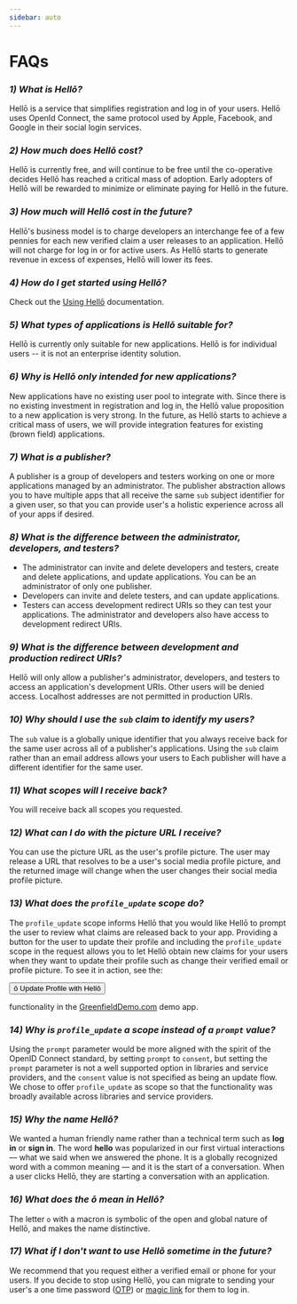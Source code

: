 ```yaml
---
sidebar: auto
---
```


# FAQs

<div id="faqs">
<!-- FAQs should be below this -->


### *1) What is Hellō?* 

Hellō is a service that simplifies registration and log in of your users. Hellō uses OpenId Connect, the same protocol used by Apple, Facebook, and Google in their social login services. 

### *2) How much does Hellō cost?*

Hellō is currently free, and will continue to be free until the co-operative decides Hellō has reached a critical mass of adoption. Early adopters of Hellō will be rewarded to minimize or eliminate paying for Hellō in the future.

### *3) How much will Hellō cost in the future?*

Hellō's business model is to charge developers an interchange fee of a few pennies for each new verified claim a user releases to an application. Hellō will not charge for log in or for active users. As Hellō starts to generate revenue in excess of expenses, Hellō will lower its fees.

### *4) How do I get started using Hellō?*

Check out the [Using Hellō](/documentation/using-hello.html#_1-app-registration) documentation. 


### *5) What types of applications is Hellō suitable for?*

Hellō is currently only suitable for new applications. Hellō is for individual users -- it is not an enterprise identity solution.

### *6) Why is Hellō only intended for new applications?*

New applications have no existing user pool to integrate with. Since there is no existing investment in registration and log in, the Hellō value proposition to a new application is very strong. In the future, as Hellō starts to achieve a critical mass of users, we will provide integration features for existing (brown field) applications.

### *7) What is a publisher?*

A publisher is a group of developers and testers working on one or more applications managed by an administrator. The publisher abstraction allows you to have multiple apps that all receive the same `sub` subject identifier for a given user, so that you can provide user's a holistic experience across all of your apps if desired.

### *8) What is the difference between the administrator, developers, and testers?*

- The administrator can invite and delete developers and testers, create and delete applications, and update applications. You can be an administrator of only one publisher.
- Developers can invite and delete testers, and can update applications.
- Testers can access development redirect URIs so they can test your applications. The administrator and developers also have access to development redirect URIs.

### *9) What is the difference between development and production redirect URIs?*

Hellō will only allow a publisher's administrator, developers, and testers to access an application's development URIs. Other users will be denied access. Localhost addresses are not permitted in production URIs.

### *10) Why should I use the `sub` claim to identify my users?*

The `sub` value is a globally unique identifier that you always receive back for the same user across all of a publisher's applications. Using the `sub` claim rather than an email address allows your users to Each publisher will have a different identifier for the same user.

### *11) What scopes will I receive back?*

You will receive back all scopes you requested.

### *12) What can I do with the picture URL I receive?*

You can use the picture URL as the user's profile picture. The user may release a URL that resolves to be a user's social media profile picture, and the returned image will change when the user changes their social media profile picture. 

### *13) What does the `profile_update` scope do?*

The `profile_update` scope informs Hellō that you would like Hellō to prompt the user to review what claims are released back to your app. Providing a button for the user to update their profile and including the `profile_update` scope in the request allows you to let Hellō obtain new claims for your users when they want to update their profile such as change their verified email or profile picture. To see it in action, see the:

<button class="hello-btn-light">ō Update Profile with Hellō</button> 

functionality in the [GreenfieldDemo.com](https://greenfielddemo.com) demo app.

### *14) Why is `profile_update` a scope instead of a `prompt` value?*

Using the `prompt` parameter would be more aligned with the spirit of the OpenID Connect standard, by setting `prompt` to `consent`, but setting the `prompt` parameter is not a well supported option in libraries and service providers, and the `consent` value is not specified as being an update flow. We chose to offer `profile_update` as scope so that the functionality was broadly available across libraries and service providers.


### *15) Why the name Hellō?*
We wanted a human friendly name rather than a technical term such as **log in** or **sign in**. The word **hello** was popularized in our first virtual interactions — what we said when we answered the phone. It is a globally recognized word with a common meaning — and it is the start of a conversation. When a user clicks Hellō, they are starting a conversation with an application. 

### *16) What does the ō mean in Hellō?*

The letter `o` with a macron is symbolic of the open and global nature of Hellō, and makes the name distinctive.

### *17) What if I don't want to use Hellō sometime in the future?*

We recommend that you request either a verified email or phone for your users. If you decide to stop using Hellō, you can migrate to sending your user's a one time password ([OTP](https://en.wikipedia.org/wiki/One-time_password)) or [magic link](https://postmarkapp.com/blog/magic-links) for them to log in.

<!-- FAQs should be above this -->
</div>
